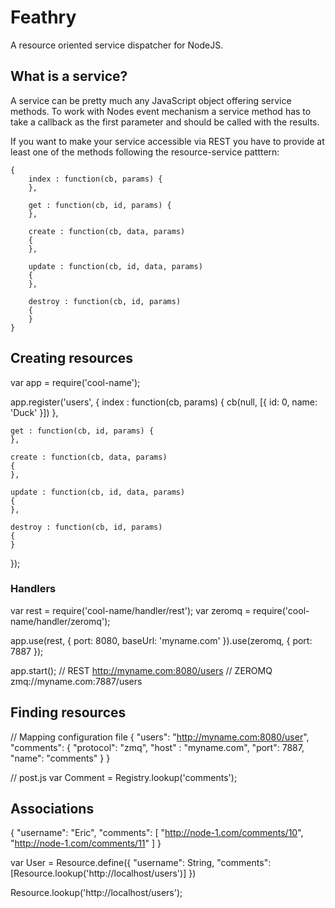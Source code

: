 # Feathry

A resource oriented service dispatcher for NodeJS.

## What is a service?

A service can be pretty much any JavaScript object offering service methods.
To work with Nodes event mechanism a service method has to take a callback
as the first parameter and should be called with the results.

If you want to make your service accessible via REST you have to provide at
least one of the methods following the resource-service patttern:

	{
		index : function(cb, params) {
		},
		
		get : function(cb, id, params) {
		},
		
		create : function(cb, data, params)
		{
		},
		
		update : function(cb, id, data, params)
		{
		},
		
		destroy : function(cb, id, params)
		{
		}
	}


## Creating resources

var app = require('cool-name');

app.register('users', {
    index : function(cb, params) {
    	cb(null, [{
    		id: 0,
    		name: 'Duck'
    	}])
    },

    get : function(cb, id, params) {
    },

    create : function(cb, data, params)
    {
    },

    update : function(cb, id, data, params)
    {
    },

    destroy : function(cb, id, params)
    {
    }
});

### Handlers

var rest = require('cool-name/handler/rest');
var zeromq = require('cool-name/handler/zeromq');

app.use(rest, {
	port: 8080,
	baseUrl: 'myname.com'
}).use(zeromq, {
	port: 7887
});

app.start();
// REST http://myname.com:8080/users
// ZEROMQ zmq://myname.com:7887/users

## Finding resources

// Mapping configuration file
{
	"users": "http://myname.com:8080/user",
	"comments": {
		"protocol": "zmq",
		"host" : "myname.com",
		"port": 7887,
		"name": "comments"
	}
}

// post.js
var Comment = Registry.lookup('comments');

## Associations

{
	"username": "Eric",
	"comments": [
		"http://node-1.com/comments/10",
		"http://node-1.com/comments/11"
	]
}


var User = Resource.define({
	"username": String,
	"comments": [Resource.lookup('http://localhost/users')]
})



Resource.lookup('http://localhost/users');